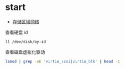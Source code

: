 # start

- [存储区域网络](https://zh.wikipedia.org/wiki/%E5%AD%98%E5%82%A8%E5%8C%BA%E5%9F%9F%E7%BD%91%E7%BB%9C)

查看硬盘 id

```bash
ll /dev/disk/by-id
```

查看磁盘虚拟化驱动

```bash
lsmod | grep -oE 'virtio_scsi|virtio_blk' | head -1
```

